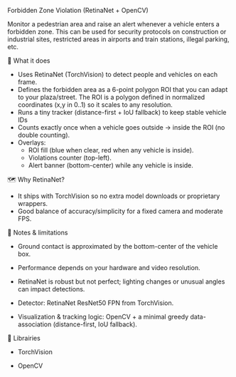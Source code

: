 Forbidden Zone Violation (RetinaNet + OpenCV)

Monitor a pedestrian area and raise an alert whenever a vehicle enters a forbidden zone.
This can be used for security protocols on construction or industrial sites, restricted areas in airports and train stations, illegal parking, etc.

🧠 What it does

- Uses RetinaNet (TorchVision) to detect people and vehicles on each frame.
- Defines the forbidden area as a 6-point polygon ROI that you can adapt to your plaza/street.
The ROI is a polygon defined in normalized coordinates (x,y in 0..1) so it scales to any resolution.
- Runs a tiny tracker (distance-first + IoU fallback) to keep stable vehicle IDs
- Counts exactly once when a vehicle goes outside → inside the ROI (no double counting).
- Overlays:
  - ROI fill (blue when clear, red when any vehicle is inside).
  - Violations counter (top-left).
  - Alert banner (bottom-center) while any vehicle is inside.

🗺️ Why RetinaNet?

- It ships with TorchVision so no extra model downloads or proprietary wrappers.
- Good balance of accuracy/simplicity for a fixed camera and moderate FPS.

📝 Notes & limitations

- Ground contact is approximated by the bottom-center of the vehicle box.
- Performance depends on your hardware and video resolution.
- RetinaNet is robust but not perfect; lighting changes or unusual angles can impact detections.

- Detector: RetinaNet ResNet50 FPN from TorchVision.

- Visualization & tracking logic: OpenCV + a minimal greedy data-association (distance-first, IoU fallback).


🙌 Librairies

- TorchVision

- OpenCV
